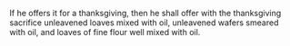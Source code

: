 If he offers it for a thanksgiving, then he shall offer with the thanksgiving sacrifice unleavened loaves mixed with oil, unleavened wafers smeared with oil, and loaves of fine flour well mixed with oil.
